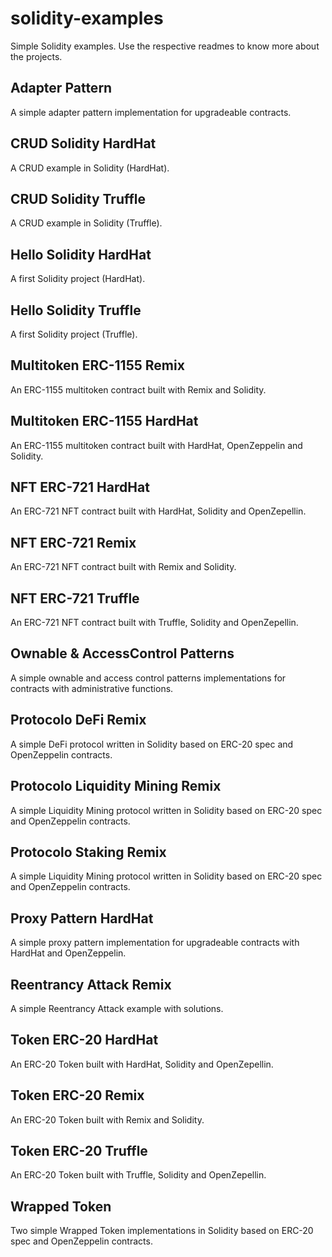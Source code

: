 # solidity-examples
Simple Solidity examples.
Use the respective readmes to know more about the projects.

## Adapter Pattern
A simple adapter pattern implementation for upgradeable contracts.

## CRUD Solidity HardHat
A CRUD example in Solidity (HardHat).

## CRUD Solidity Truffle
A CRUD example in Solidity (Truffle).

## Hello Solidity HardHat
A first Solidity project (HardHat).

## Hello Solidity Truffle
A first Solidity project (Truffle).

## Multitoken ERC-1155 Remix
An ERC-1155 multitoken contract built with Remix and Solidity.

## Multitoken ERC-1155 HardHat
An ERC-1155 multitoken contract built with HardHat, OpenZeppelin and Solidity.

## NFT ERC-721 HardHat
An ERC-721 NFT contract built with HardHat, Solidity and OpenZepellin.

## NFT ERC-721 Remix
An ERC-721 NFT contract built with Remix and Solidity.

## NFT ERC-721 Truffle
An ERC-721 NFT contract built with Truffle, Solidity and OpenZepellin.

## Ownable & AccessControl Patterns
A simple ownable and access control patterns implementations for contracts with administrative functions.

## Protocolo DeFi Remix
A simple DeFi protocol written in Solidity based on ERC-20 spec and OpenZeppelin contracts.

## Protocolo Liquidity Mining Remix
A simple Liquidity Mining protocol written in Solidity based on ERC-20 spec and OpenZeppelin contracts.

## Protocolo Staking Remix
A simple Liquidity Mining protocol written in Solidity based on ERC-20 spec and OpenZeppelin contracts.

## Proxy Pattern HardHat
A simple proxy pattern implementation for upgradeable contracts with HardHat and OpenZeppelin.

## Reentrancy Attack Remix
A simple Reentrancy Attack example with solutions.

## Token ERC-20 HardHat
An ERC-20 Token built with HardHat, Solidity and OpenZepellin.

## Token ERC-20 Remix
An ERC-20 Token built with Remix and Solidity.

## Token ERC-20 Truffle
An ERC-20 Token built with Truffle, Solidity and OpenZepellin.

## Wrapped Token
Two simple Wrapped Token implementations in Solidity based on ERC-20 spec and OpenZeppelin contracts.